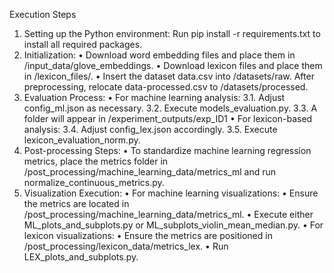 
Execution Steps
1.	Setting up the Python environment: Run pip install -r requirements.txt to install all required packages.
2.	Initialization:
	•	Download word embedding files and place them in /input_data/glove_embeddings.
	•	Download lexicon files and place them in /lexicon_files/.
	•	Insert the dataset data.csv into /datasets/raw. After preprocessing, relocate data-processed.csv to /datasets/processed.
3.	Evaluation Process:
	•	For machine learning analysis:
		3.1.	Adjust config_ml.json as necessary.
		3.2.	Execute models_evaluation.py.
		3.3.	A folder will appear in /experiment_outputs/exp_ID1
  •	For lexicon-based analysis:
    3.4.	Adjust config_lex.json accordingly.
    3.5.	Execute lexicon_evaluation_norm.py.
4.	Post-processing Steps:
  •	To standardize machine learning regression metrics, place the metrics folder in
   /post_processing/machine_learning_data/metrics_ml and run normalize_continuous_metrics.py.
6.	Visualization Execution:
  •	For machine learning visualizations:
  •	Ensure the metrics are located in /post_processing/machine_learning_data/metrics_ml.
  •	Execute either ML_plots_and_subplots.py or ML_subplots_violin_mean_median.py.
  •	For lexicon visualizations:
  •	Ensure the metrics are positioned in /post_processing/lexicon_data/metrics_lex.
  •	Run LEX_plots_and_subplots.py.

